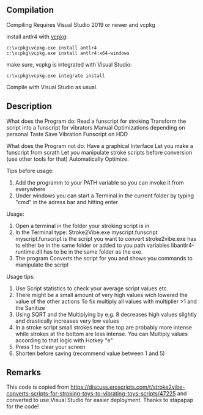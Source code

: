 ## Compilation
Compiling Requires Visual Studio 2019 or newer and vcpkg

install antlr4 with [vcpkg](https://github.com/microsoft/vcpkg):
```
c:\vcpkg\vcpkg.exe install antlr4
c:\vcpkg\vcpkg.exe install antlr4:x64-windows
```

make sure, vcpkg is integrated with Visual Studio:

```
c:\vcpkg\vcpkg.exe integrate install
```

Compile with Visual Studio as usual.

## Description

What does the Program do:
	Read a funscript for stroking
	Transform the script into a funscript for vibrators
	Manual Optimizations depending on personal Taste
	Save Vibration Funscript on HDD
	
What does the Program not do:
	Have a graphical Interface
	Let you make a funscript from scrath
	Let you manipulate stroke scripts before conversion (use other tools for that)
	Automatically Optimize.
	
	
	
Tips before usage:
1. Add the programm to your PATH variable so you can invoke it from everywhere
2. Under windows you can start a Terminal in the current folder by typing "cmd" in the adress bar and hitting enter

Usage:
1. Open a terminal in the folder your stroking script is in
2. In the Terminal type: Stroke2Vibe.exe myscript.funscript
		myscript.funscript is the script you want to convert
		stroke2vibe.exe has to either be in the same folder or added to you path variables
		libantlr4-runtime.dll has to be in the same folder as the exe.
3. The program Converts the script for you and shows you commands to manipulate the script

Usage tips:
1. Use Script statistics to check your average script values etc.
2. There might be a small amount of very high values wich lowered the value of the other actions
	To fix multiply all values with multiplier >1 and the Sanitize
3. Using SQRT and the Multiplying by e.g. 8 decreases high values slightly and drastically increases very low values
4. In a stroke script small strokes near the top are probably more intense while strokes at the bottom are less intense. You can Multiply values according to that logic with Hotkey "e"
5. Press 1 to clear your screen
6. Shorten before saving (recommend value between 1 and 5)

## Remarks

This code is copied from https://discuss.eroscripts.com/t/stroke2vibe-converts-scripts-for-stroking-toys-to-vibrating-toys-scripts/47225 and converted to use Visual Studio for easier deployment. Thanks to stapapap for the code!